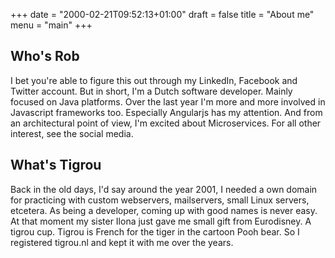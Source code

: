 +++
date = "2000-02-21T09:52:13+01:00"
draft = false
title = "About me"
menu = "main"
+++

## Who's Rob
I bet you're able to figure this out through my LinkedIn, Facebook and Twitter account. But in short, I'm a Dutch software developer. Mainly focused on Java platforms. Over the last year I'm more and more involved in Javascript frameworks too. Especially Angularjs has my attention. And from an architectural point of view, I'm excited about Microservices. For all other interest, see the social media.

## What's Tigrou
Back in the old days, I'd say around the year 2001, I needed a own domain for practicing with custom webservers, mailservers, small Linux servers, etcetera. As being a developer, coming up with good names is never easy. At that moment my sister Ilona just gave me small gift from Eurodisney. A tigrou cup. Tigrou is French for the tiger in the cartoon Pooh bear. So I registered tigrou.nl and kept it with me over the years.